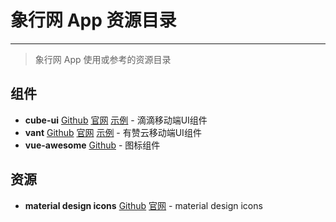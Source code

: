 # 象行网 App 资源目录
*****
> 象行网 App 使用或参考的资源目录
## 组件
- **cube-ui** [Github](https://github.com/didi/cube-ui) [官网](https://didi.github.io/cube-ui/#/zh-CN) [示例](https://didi.github.io/cube-ui/example/#/) - 滴滴移动端UI组件
- **vant** [Github](https://github.com/youzan/vant) [官网](https://youzan.github.io/vant/#/zh-CN/intro) [示例](https://youzan.github.io/vant/mobile) - 有赞云移动端UI组件
- **vue-awesome** [Github](https://github.com/Justineo/vue-awesome) - 图标组件
## 资源
- **material design icons**  [Github](https://github.com/google/material-design-icons/) [官网](https://material.io/tools/icons/?style=baseline) - material design icons
